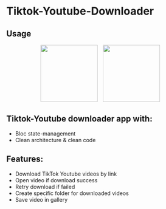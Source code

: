 # Tiktok-Youtube-Downloader
## Usage
<p align="center"> 
    <img src="https://user-images.githubusercontent.com/44882861/209894068-064d2cac-a65b-4f81-b370-72154356c96d.jpeg"
        alt=" "    
        style="margin-right: 10px;"    
        width="150" />
    <img src="https://user-images.githubusercontent.com/44882861/209894076-e9bbd5ad-ed3c-4c31-b5aa-e50f665f0952.jpeg"
        alt=""    
        style="margin-right: 10px;"    
        width="150" />
      </p>  

## Tiktok-Youtube downloader app with:
- Bloc state-management
- Clean architecture & clean code

## Features:
- Download TikTok Youtube videos by link
- Open video if download success
- Retry download if failed
- Create specific folder for downloaded videos
- Save video in gallery
